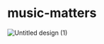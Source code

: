 # music-matters

![Untitled design (1)](https://github.com/Odhiambo-Michael-Allan/music-matters/assets/111270923/4a10870d-e3e1-4974-84ef-085c1a1d7602)
